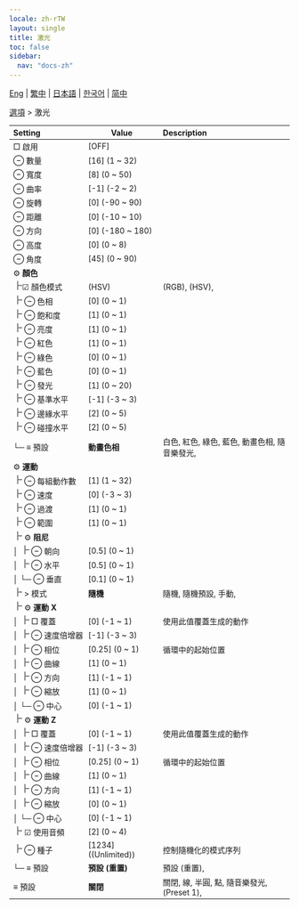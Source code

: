 ```yaml
---
locale: zh-rTW
layout: single
title: 激光
toc: false
sidebar:
  nav: "docs-zh"
---
```

[Eng](/dancexr/menu/2025.4/stage/laser) | [繁中](/tw/dancexr/menu/2025.4/stage/laser) | [日本語](/jp/dancexr/menu/2025.4/stage/laser) | [한국어](/kr/dancexr/menu/2025.4/stage/laser) | [简中](/zh/dancexr/menu/2025.4/stage/laser)

[選項](../menu#選項) > 激光



| Setting | Value | Description |
| :--- | --- | :--- |
|<nobr> □ 啟用</nobr>| [OFF] | 
|<nobr> ⊖ 數量</nobr>| [16] (1 ~ 32) | 
|<nobr> ⊖ 寬度</nobr>| [8] (0 ~ 50) | 
|<nobr> ⊖ 曲率</nobr>| [-1] (-2 ~ 2) | 
|<nobr> ⊖ 旋轉</nobr>| [0] (-90 ~ 90) | 
|<nobr> ⊖ 距離</nobr>| [0] (-10 ~ 10) | 
|<nobr> ⊖ 方向</nobr>| [0] (-180 ~ 180) | 
|<nobr> ⊖ 高度</nobr>| [0] (0 ~ 8) | 
|<nobr> ⊖ 角度</nobr>| [45] (0 ~ 90) | 
|<nobr> ⚙️ <b>顏色</b></nobr>| | 
|<nobr><img src="/images/icon/ic_line_t.png"/>☑ 顏色模式</nobr>| (HSV) | (RGB), (HSV), 
|<nobr><img src="/images/icon/ic_line_t.png"/> ⊖ 色相</nobr>| [0] (0 ~ 1) | 
|<nobr><img src="/images/icon/ic_line_t.png"/> ⊖ 飽和度</nobr>| [1] (0 ~ 1) | 
|<nobr><img src="/images/icon/ic_line_t.png"/> ⊖ 亮度</nobr>| [1] (0 ~ 1) | 
|<nobr><img src="/images/icon/ic_line_t.png"/> ⊖ 紅色</nobr>| [1] (0 ~ 1) | 
|<nobr><img src="/images/icon/ic_line_t.png"/> ⊖ 綠色</nobr>| [0] (0 ~ 1) | 
|<nobr><img src="/images/icon/ic_line_t.png"/> ⊖ 藍色</nobr>| [0] (0 ~ 1) | 
|<nobr><img src="/images/icon/ic_line_t.png"/> ⊖ 發光</nobr>| [1] (0 ~ 20) | 
|<nobr><img src="/images/icon/ic_line_t.png"/> ⊖ 基準水平</nobr>| [-1] (-3 ~ 3) | 
|<nobr><img src="/images/icon/ic_line_t.png"/> ⊖ 邊緣水平</nobr>| [2] (0 ~ 5) | 
|<nobr><img src="/images/icon/ic_line_t.png"/> ⊖ 碰撞水平</nobr>| [2] (0 ~ 5) | 
|<nobr>└─ ≡ 預設</nobr>| **動畫色相** | 白色, 紅色, 綠色, 藍色, 動畫色相, 隨音樂發光,  |
|<nobr> ⚙️ <b>運動</b></nobr>| | 
|<nobr><img src="/images/icon/ic_line_t.png"/> ⊖ 每組動作數</nobr>| [1] (1 ~ 32) | 
|<nobr><img src="/images/icon/ic_line_t.png"/> ⊖ 速度</nobr>| [0] (-3 ~ 3) | 
|<nobr><img src="/images/icon/ic_line_t.png"/> ⊖ 過渡</nobr>| [1] (0 ~ 1) | 
|<nobr><img src="/images/icon/ic_line_t.png"/> ⊖ 範圍</nobr>| [1] (0 ~ 1) | 
|<nobr><img src="/images/icon/ic_line_t.png"/> ⚙️ <b>阻尼</b></nobr>| | 
|<nobr>│ <img src="/images/icon/ic_line_t.png"/> ⊖ 朝向</nobr>| [0.5] (0 ~ 1) | 
|<nobr>│ <img src="/images/icon/ic_line_t.png"/> ⊖ 水平</nobr>| [0.5] (0 ~ 1) | 
|<nobr>│ └─ ⊖ 垂直</nobr>| [0.1] (0 ~ 1) | 
|<nobr><img src="/images/icon/ic_line_t.png"/> > 模式</nobr>| **隨機** | 隨機, 隨機預設, 手動,  |
|<nobr><img src="/images/icon/ic_line_t.png"/> ⚙️ <b>運動 X</b></nobr>| | 
|<nobr>│ <img src="/images/icon/ic_line_t.png"/> □ 覆蓋</nobr>| [0] (-1 ~ 1) | 使用此值覆蓋生成的動作
|<nobr>│ <img src="/images/icon/ic_line_t.png"/> ⊖ 速度倍增器</nobr>| [-1] (-3 ~ 3) | 
|<nobr>│ <img src="/images/icon/ic_line_t.png"/> ⊖ 相位</nobr>| [0.25] (0 ~ 1) | 循環中的起始位置
|<nobr>│ <img src="/images/icon/ic_line_t.png"/> ⊖ 曲線</nobr>| [1] (0 ~ 1) | 
|<nobr>│ <img src="/images/icon/ic_line_t.png"/> ⊖ 方向</nobr>| [1] (-1 ~ 1) | 
|<nobr>│ <img src="/images/icon/ic_line_t.png"/> ⊖ 縮放</nobr>| [1] (0 ~ 1) | 
|<nobr>│ └─ ⊖ 中心</nobr>| [0] (-1 ~ 1) | 
|<nobr><img src="/images/icon/ic_line_t.png"/> ⚙️ <b>運動 Z</b></nobr>| | 
|<nobr>│ <img src="/images/icon/ic_line_t.png"/> □ 覆蓋</nobr>| [0] (-1 ~ 1) | 使用此值覆蓋生成的動作
|<nobr>│ <img src="/images/icon/ic_line_t.png"/> ⊖ 速度倍增器</nobr>| [-1] (-3 ~ 3) | 
|<nobr>│ <img src="/images/icon/ic_line_t.png"/> ⊖ 相位</nobr>| [0.25] (0 ~ 1) | 循環中的起始位置
|<nobr>│ <img src="/images/icon/ic_line_t.png"/> ⊖ 曲線</nobr>| [1] (0 ~ 1) | 
|<nobr>│ <img src="/images/icon/ic_line_t.png"/> ⊖ 方向</nobr>| [1] (-1 ~ 1) | 
|<nobr>│ <img src="/images/icon/ic_line_t.png"/> ⊖ 縮放</nobr>| [0] (0 ~ 1) | 
|<nobr>│ └─ ⊖ 中心</nobr>| [0] (-1 ~ 1) | 
|<nobr><img src="/images/icon/ic_line_t.png"/> ☑ 使用音頻</nobr>| [2] (0 ~ 4) | 
|<nobr><img src="/images/icon/ic_line_t.png"/> ⊖ 種子</nobr>| [1234] ((Unlimited)) | 控制隨機化的模式序列
|<nobr>└─ ≡ 預設</nobr>| **預設 (重置)** | 預設 (重置),  |
|<nobr> ≡ 預設</nobr>| **關閉** | 關閉, 線, 半圓, 點, 隨音樂發光, (Preset 1),  |
